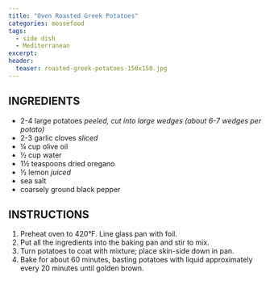 ```yaml
---
title: "Oven Roasted Greek Potatoes"
categories: moosefood
tags: 
  - side dish
  - Mediterranean
excerpt:
header:
  teaser: roasted-greek-potatoes-150x150.jpg
---
```


## INGREDIENTS
* 2-4 large potatoes *peeled, cut into large wedges (about 6-7 wedges per potato)*
* 2-3 garlic cloves *sliced*
* ¼ cup olive oil
* ½ cup water
* 1½ teaspoons dried oregano
* ½ lemon *juiced*
* sea salt
* coarsely ground black pepper

## INSTRUCTIONS
1. Preheat oven to 420°F. Line glass pan with foil.
2. Put all the ingredients into the baking pan and stir to mix.
3. Turn potatoes to coat with mixture; place skin-side down in pan.
4. Bake for about 60 minutes, basting potatoes with liquid approximately every 20 minutes until golden brown.

